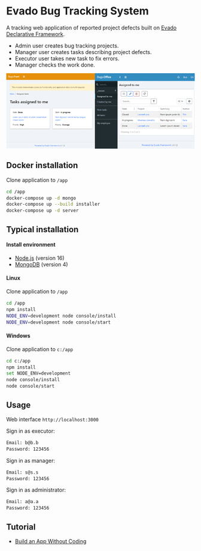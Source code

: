 # Evado Bug Tracking System

A tracking web application of reported project defects
built on [Evado Declarative Framework](https://github.com/mkhorin/evado).

- Admin user creates bug tracking projects.
- Manager user creates tasks describing project defects.
- Executor user takes new task to fix errors.
- Manager checks the work done.

[![Web app built on Evado declarative framework](doc/evado-app.png)](http://nervebit.com)

## Docker installation

Clone application to `/app`
```sh
cd /app
docker-compose up -d mongo
docker-compose up --build installer
docker-compose up -d server
```

## Typical installation

#### Install environment
- [Node.js](https://nodejs.org) (version 16)
- [MongoDB](https://www.mongodb.com/download-center/community) (version 4)

#### Linux
Clone application to `/app`
```sh
cd /app
npm install
NODE_ENV=development node console/install
NODE_ENV=development node console/start
```

#### Windows
Clone application to `c:/app`
```sh
cd c:/app
npm install
set NODE_ENV=development
node console/install
node console/start
```

## Usage
 
Web interface `http://localhost:3000`

Sign in as executor:
```sh
Email: b@b.b
Password: 123456
```
Sign in as manager:
```sh
Email: s@s.s
Password: 123456
```
Sign in as administrator:
```sh
Email: a@a.a
Password: 123456
```

## Tutorial
- [Build an App Without Coding](http://nervebit.com)